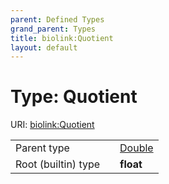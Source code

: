 ```yaml
---
parent: Defined Types
grand_parent: Types
title: biolink:Quotient
layout: default
---
```


# Type: Quotient




URI: [biolink:Quotient](https://w3id.org/biolink/vocab/types/biolink:Quotient)

|  |  |  |
| --- | --- | --- |
| Parent type | | [Double](types/Double.md) |
| Root (builtin) type | | **float** |
